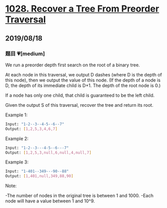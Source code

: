 # [1028. Recover a Tree From Preorder Traversal](https://leetcode.com/problems/recover-a-tree-from-preorder-traversal/)

## 2019/08/18

### 题目 💗[medium]

We run a preorder depth first search on the root of a binary tree.

At each node in this traversal, we output D dashes (where D is the depth of this node), then we output the value of this node. (If the depth of a node is D, the depth of its immediate child is D+1. The depth of the root node is 0.)

If a node has only one child, that child is guaranteed to be the left child.

Given the output S of this traversal, recover the tree and return its root.

Example 1:

```bash
Input: "1-2--3--4-5--6--7"
Output: [1,2,5,3,4,6,7]
```

Example 2:

```bash
Input: "1-2--3---4-5--6---7"
Output: [1,2,5,3,null,6,null,4,null,7]
```

Example 3:

```bash
Input: "1-401--349---90--88"
Output: [1,401,null,349,88,90]
```

Note:

-The number of nodes in the original tree is between 1 and 1000.
-Each node will have a value between 1 and 10^9.
